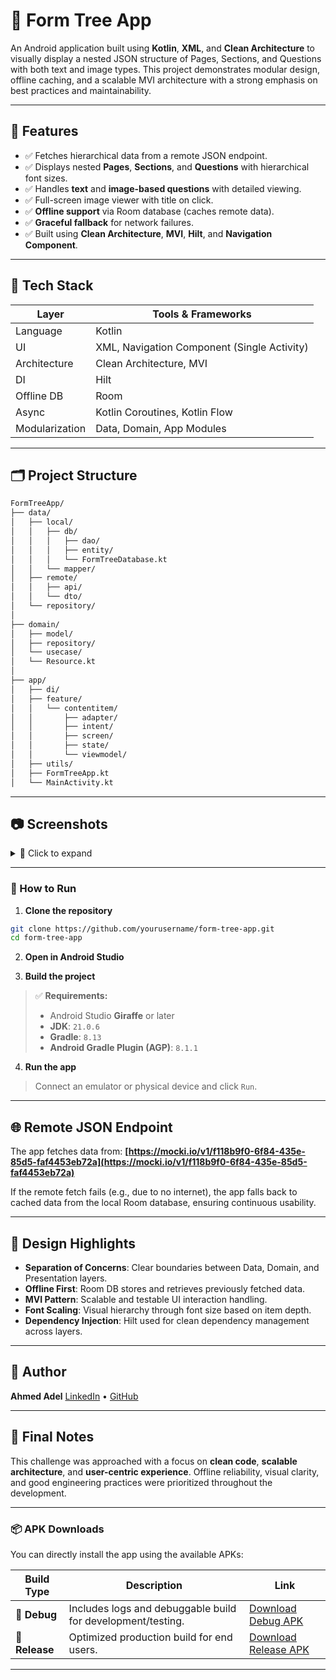 # 📱 Form Tree App

An Android application built using **Kotlin**, **XML**, and **Clean Architecture** to visually display a nested JSON structure of Pages, Sections, and Questions with both text and image types. This project demonstrates modular design, offline caching, and a scalable MVI architecture with a strong emphasis on best practices and maintainability.

---

## 🚀 Features

- ✅ Fetches hierarchical data from a remote JSON endpoint.
- ✅ Displays nested **Pages**, **Sections**, and **Questions** with hierarchical font sizes.
- ✅ Handles **text** and **image-based questions** with detailed viewing.
- ✅ Full-screen image viewer with title on click.
- ✅ **Offline support** via Room database (caches remote data).
- ✅ **Graceful fallback** for network failures.
- ✅ Built using **Clean Architecture**, **MVI**, **Hilt**, and **Navigation Component**.

---

## 🧱 Tech Stack

| Layer      | Tools & Frameworks |
|------------|--------------------|
| Language   | Kotlin             |
| UI         | XML, Navigation Component (Single Activity) |
| Architecture | Clean Architecture, MVI |
| DI         | Hilt               |
| Offline DB | Room               |
| Async      | Kotlin Coroutines, Kotlin Flow |
| Modularization | Data, Domain, App Modules |

---

## 🗂️ Project Structure

```bash
FormTreeApp/
├── data/
│   ├── local/
│   │   ├── db/
│   │   │   ├── dao/
│   │   │   ├── entity/
│   │   │   └── FormTreeDatabase.kt
│   │   └── mapper/
│   ├── remote/
│   │   ├── api/
│   │   └── dto/
│   └── repository/
│
├── domain/
│   ├── model/
│   ├── repository/
│   └── usecase/
│   └── Resource.kt
│
├── app/
│   ├── di/
│   ├── feature/
│   │   └── contentitem/
│   │       ├── adapter/
│   │       ├── intent/
│   │       ├── screen/
│   │       ├── state/
│   │       └── viewmodel/
│   ├── utils/
│   ├── FormTreeApp.kt
│   └── MainActivity.kt
````

---

## 📷 Screenshots

<details>
  <summary>📖 Click to expand</summary>

* 🧩 Nested Display of Pages, Sections, and Questions
* 🖼️ Full-screen Image Viewer (support Zoom)

<img width="1344" height="2992" alt="Screenshot_1" src="https://github.com/user-attachments/assets/4f55edb3-9d43-4dc8-9406-24f82091aaea" />
<img width="1344" height="2992" alt="Screenshot_2" src="https://github.com/user-attachments/assets/fabaafe2-663c-4961-b987-61d0553ed2c6" />
<img width="1344" height="2992" alt="Screenshot_3" src="https://github.com/user-attachments/assets/7280e561-ffbc-447f-ac65-b18f871fd45a" />

</details>

---

### 🧪 How to Run

1. **Clone the repository**

```bash
git clone https://github.com/yourusername/form-tree-app.git
cd form-tree-app
```

2. **Open in Android Studio**

3. **Build the project**

> ✅ **Requirements:**
>
> * Android Studio **Giraffe** or later
> * **JDK**: `21.0.6`
> * **Gradle**: `8.13`
> * **Android Gradle Plugin (AGP)**: `8.1.1`

4. **Run the app**

> Connect an emulator or physical device and click `Run`.

---

## 🌐 Remote JSON Endpoint

The app fetches data from:
**[https://mocki.io/v1/f118b9f0-6f84-435e-85d5-faf4453eb72a](https://mocki.io/v1/f118b9f0-6f84-435e-85d5-faf4453eb72a)**

If the remote fetch fails (e.g., due to no internet), the app falls back to cached data from the local Room database, ensuring continuous usability.

---

## 🧠 Design Highlights

* **Separation of Concerns**: Clear boundaries between Data, Domain, and Presentation layers.
* **Offline First**: Room DB stores and retrieves previously fetched data.
* **MVI Pattern**: Scalable and testable UI interaction handling.
* **Font Scaling**: Visual hierarchy through font size based on item depth.
* **Dependency Injection**: Hilt used for clean dependency management across layers.

---

## 🙌 Author

**Ahmed Adel**
[LinkedIn](https://www.linkedin.com/in/ahmedd-adell) • [GitHub](https://github.com/ahmeddadel)

---

## 🏁 Final Notes

This challenge was approached with a focus on **clean code**, **scalable architecture**, and **user-centric experience**. Offline reliability, visual clarity, and good engineering practices were prioritized throughout the development.

---

### 📦 APK Downloads

You can directly install the app using the available APKs:

| Build Type     | Description                                                 | Link                                                                   |
| -------------- | ----------------------------------------------------------- | ---------------------------------------------------------------------- |
| 🔧 **Debug**   | Includes logs and debuggable build for development/testing. | [Download Debug APK](https://drive.google.com/file/d/1Wrddh7nvYQezAVyPxPx4veHGl93TzS2G/view?usp=sharing)     |
| 🚀 **Release** | Optimized production build for end users.                   | [Download Release APK](https://drive.google.com/file/d/1dLhw7QBfCpTsr2X_xF8P21Jv3pH9zutw/view?usp=sharing) |

---
